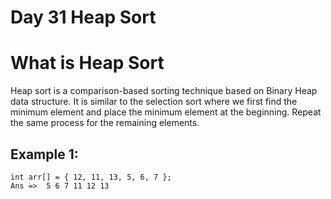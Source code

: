 
# Day 31   Heap Sort

# What is Heap Sort
Heap sort is a comparison-based sorting technique based on Binary Heap data structure. It is similar to the selection sort where we first find the minimum element and place the minimum element at the beginning. Repeat the same process for the remaining elements.

## Example 1:

````
int arr[] = { 12, 11, 13, 5, 6, 7 };
Ans =>  5 6 7 11 12 13
````
















